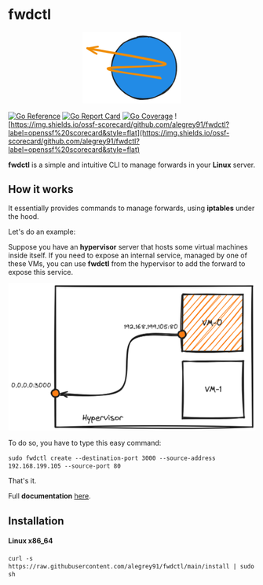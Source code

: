 # fwdctl

<p align="center">
    <img src="fwdctl.png" alt="fwdctl" width="200"/>
</p>


[![Go Reference](https://pkg.go.dev/badge/github.com/alegrey91/fwdctl.svg)](https://pkg.go.dev/github.com/alegrey91/fwdctl)
[![Go Report Card](https://goreportcard.com/badge/github.com/alegrey91/fwdctl)](https://goreportcard.com/report/github.com/alegrey91/fwdctl)
[![Go Coverage](https://github.com/alegrey91/fwdctl/wiki/coverage.svg)](https://raw.githack.com/wiki/alegrey91/fwdctl/coverage.html)
![https://img.shields.io/ossf-scorecard/github.com/alegrey91/fwdctl?label=openssf%20scorecard&style=flat](https://img.shields.io/ossf-scorecard/github.com/alegrey91/fwdctl?label=openssf%20scorecard&style=flat)

**fwdctl** is a simple and intuitive CLI to manage forwards in your **Linux** server.

## How it works

It essentially provides commands to manage forwards, using **iptables** under the hood.

Let's do an example:

Suppose you have an **hypervisor** server that hosts some virtual machines inside itself. If you need to expose an internal service, managed by one of these VMs, you can use **fwdctl** from the hypervisor to add the forward to expose this service.

![example](./fwdctl-example.png)

To do so, you have to type this easy command: 

``` shell
sudo fwdctl create --destination-port 3000 --source-address 192.168.199.105 --source-port 80
```

That's it.

Full **documentation** [here](docs/getting-started.md).

## Installation

#### Linux x86_64

```shell
curl -s https://raw.githubusercontent.com/alegrey91/fwdctl/main/install | sudo sh
```

